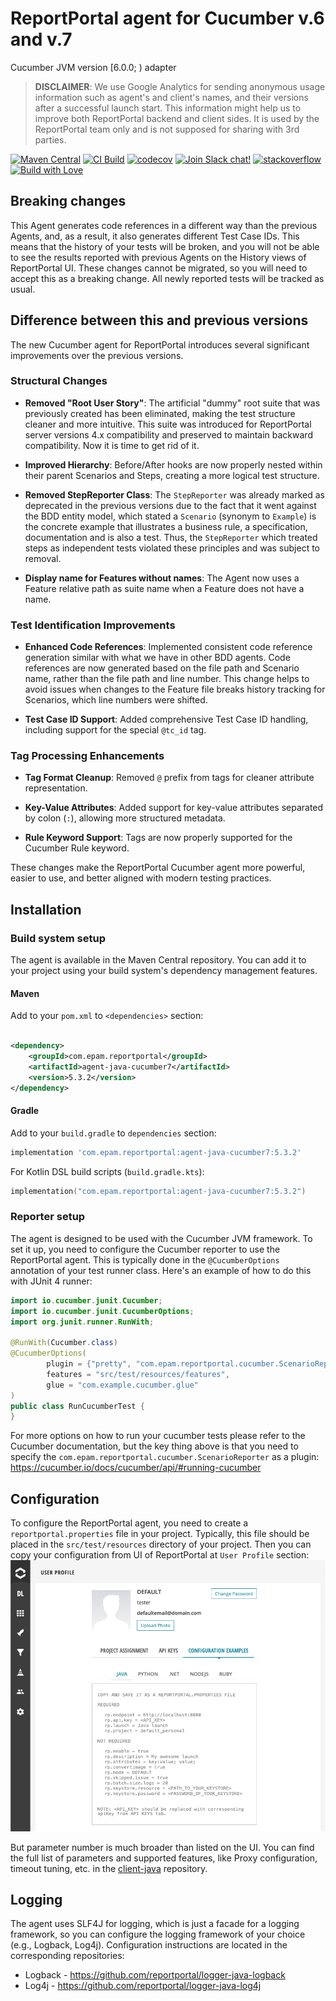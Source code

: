 # ReportPortal agent for Cucumber v.6 and v.7

Cucumber JVM version [6.0.0; ) adapter

> **DISCLAIMER**: We use Google Analytics for sending anonymous usage information such as agent's and client's names,
> and their versions after a successful launch start. This information might help us to improve both ReportPortal
> backend and client sides. It is used by the ReportPortal team only and is not supposed for sharing with 3rd parties.

[![Maven Central](https://img.shields.io/maven-central/v/com.epam.reportportal/agent-java-cucumber7.svg?label=Maven%20Central)](https://central.sonatype.com/artifact/com.epam.reportportal/agent-java-cucumber7)
[![CI Build](https://github.com/reportportal/agent-java-cucumber7/actions/workflows/ci.yml/badge.svg)](https://github.com/reportportal/agent-java-cucumber7/actions/workflows/ci.yml)
[![codecov](https://codecov.io/gh/reportportal/agent-java-cucumber7/graph/badge.svg?token=NS72PTFF9C)](https://codecov.io/gh/reportportal/agent-java-cucumber7)
[![Join Slack chat!](https://img.shields.io/badge/slack-join-brightgreen.svg)](https://slack.epmrpp.reportportal.io/)
[![stackoverflow](https://img.shields.io/badge/reportportal-stackoverflow-orange.svg?style=flat)](http://stackoverflow.com/questions/tagged/reportportal)
[![Build with Love](https://img.shields.io/badge/build%20with-❤%EF%B8%8F%E2%80%8D-lightgrey.svg)](http://reportportal.io?style=flat)

## Breaking changes

This Agent generates code references in a different way than the previous Agents, and, as a result, it also generates
different Test Case IDs. This means that the history of your tests will be broken, and you will not be able to see the
results reported with previous Agents on the History views of ReportPortal UI. These changes cannot be migrated, so you
will need to accept this as a breaking change. All newly reported tests will be tracked as usual.

## Difference between this and previous versions

The new Cucumber agent for ReportPortal introduces several significant improvements over the previous versions.

### Structural Changes

- **Removed "Root User Story"**: The artificial "dummy" root suite that was previously created has been eliminated,
  making the test structure cleaner and more intuitive. This suite was introduced for ReportPortal server versions 4.x
  compatibility and preserved to maintain backward compatibility. Now it is time to get rid of it.

- **Improved Hierarchy**: Before/After hooks are now properly nested within their parent Scenarios and Steps, creating a
  more logical test structure.

- **Removed StepReporter Class**: The `StepReporter` was already marked as deprecated in the previous versions due to
  the fact that it went against the BDD entity model, which stated a `Scenario` (synonym to `Example`) is the concrete
  example that illustrates a business rule, a specification, documentation and is also a test. Thus, the `StepReporter`
  which treated steps as independent tests violated these principles and was subject to removal.

- **Display name for Features without names**: The Agent now uses a Feature relative path as suite name when a Feature
  does not have a name.

### Test Identification Improvements

- **Enhanced Code References**: Implemented consistent code reference generation similar with what we have in other BDD
  agents. Code references are now generated based on the file path and Scenario name, rather than the file path and
  line number. This change helps to avoid issues when changes to the Feature file breaks history tracking for Scenarios,
  which line numbers were shifted.

- **Test Case ID Support**: Added comprehensive Test Case ID handling, including support for the special `@tc_id` tag.

### Tag Processing Enhancements

- **Tag Format Cleanup**: Removed `@` prefix from tags for cleaner attribute representation.

- **Key-Value Attributes**: Added support for key-value attributes separated by colon (`:`), allowing more structured
  metadata.

- **Rule Keyword Support**: Tags are now properly supported for the Cucumber Rule keyword.

These changes make the ReportPortal Cucumber agent more powerful, easier to use, and better aligned with modern testing
practices.

## Installation

### Build system setup

The agent is available in the Maven Central repository. You can add it to your project using your build system's
dependency management features.

#### Maven

Add to your `pom.xml` to `<dependencies>` section:

```xml

<dependency>
    <groupId>com.epam.reportportal</groupId>
    <artifactId>agent-java-cucumber7</artifactId>
    <version>5.3.2</version>
</dependency>
```

#### Gradle

Add to your `build.gradle` to `dependencies` section:

```groovy
implementation 'com.epam.reportportal:agent-java-cucumber7:5.3.2'
```

For Kotlin DSL build scripts (`build.gradle.kts`):

```kotlin
implementation("com.epam.reportportal:agent-java-cucumber7:5.3.2")
```

### Reporter setup

The agent is designed to be used with the Cucumber JVM framework. To set it up, you need to configure the Cucumber
reporter to use the ReportPortal agent. This is typically done in the `@CucumberOptions` annotation of your test runner
class. Here's an example of how to do this with JUnit 4 runner:

```java
import io.cucumber.junit.Cucumber;
import io.cucumber.junit.CucumberOptions;
import org.junit.runner.RunWith;

@RunWith(Cucumber.class)
@CucumberOptions(
        plugin = {"pretty", "com.epam.reportportal.cucumber.ScenarioReporter"},
        features = "src/test/resources/features",
        glue = "com.example.cucumber.glue"
)
public class RunCucumberTest {
}
```

For more options on how to run your cucumber tests please refer to the Cucumber documentation, but the key thing above
is that you need to specify the `com.epam.reportportal.cucumber.ScenarioReporter` as a plugin:
https://cucumber.io/docs/cucumber/api/#running-cucumber

## Configuration
To configure the ReportPortal agent, you need to create a `reportportal.properties` file in your project. Typically,
this file should be placed in the `src/test/resources` directory of your project. Then you can copy your configuration
from UI of ReportPortal at `User Profile` section:
![Profile](screenshot.png)

But parameter number is much broader than listed on the UI. You can find the full list of parameters and supported
features, like Proxy configuration, timeout tuning, etc. in the
[client-java](https://github.com/reportportal/client-java) repository.

## Logging
The agent uses SLF4J for logging, which is just a facade for a logging framework, so you can configure the logging
framework of your choice (e.g., Logback, Log4j). Configuration instructions are located in the corresponding
repositories:
- Logback - https://github.com/reportportal/logger-java-logback
- Log4j - https://github.com/reportportal/logger-java-log4j
